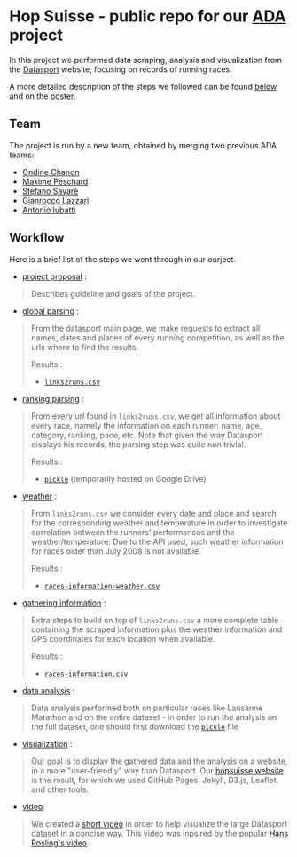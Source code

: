 # Hop Suisse - public repo for our [ADA](http://ada.epfl.ch) project          


In this project we performed data scraping, analysis and visualization from the
[Datasport](https://www.datasport.com) website, focusing on records of running races.

A more detailed description of the steps we followed can be found
[below](#working-steps) and on the [poster](poster.pdf). 


## Team

The project is run by a new team, obtained by merging two previous ADA teams:

- [Ondine Chanon](https://github.com/ochanon)
- [Maxime Peschard](https://github.com/maximepeschard)
- [Stefano Savarè](https://github.com/deatinor)
- [Gianrocco Lazzari](https://github.com/ggrrll)
- [Antonio Iubatti](https://github.com/antonioiubatti93)


## Workflow

Here is a brief list of the steps we went through in our ourject.

* [project proposal](1-project_proposal/project_proposal_hop_suisse.md) :

> Describes guideline and goals of the project.

* [global parsing](2-global_parsing/global_parsing.ipynb) :

> From the datasport main page, we make requests to extract all names, dates and
> places of every running competition, as well as the urls where to find the
> results.
>
> Results :
> * [`links2runs.csv`](datasets/links2runs.csv)

* [ranking parsing](3-ranking_parsing/parsing_datasport.ipynb) : 

> From every url found in `links2runs.csv`, we get all information about every
>  race, namely the information on each runner: name, age,
> category, ranking, pace, etc. Note that given the way Datasport displays
> his records, the parsing step was quite non trivial.
>
> Results :
> * [`pickle`](https://drive.google.com/file/d/0BypxDaHZHjhfYTBsMGM2WVlFdkU/view) (temporarily hosted on Google Drive)

* [weather](4-weather/weather_utils.py) :

> From `links2runs.csv` we consider every date and place and search for the corresponding
> weather and temperature in order to investigate correlation between the runners' performances and the
> weather/temperature. 
> Due to the API used, such weather information for races older than
> July 2008 is not available.
> 
> Results :
> * [`races-information-weather.csv`](datasets/races-information-weather.csv)

* [gathering information](5-gathering_information/races_information.ipynb) :

> Extra steps to build on top of `links2runs.csv` a more complete table
> containing the scraped information plus the weather information and GPS
> coordinates for each location when available.
> 
> Results :
> * [`races-information.csv`](datasets/races-information.csv)

* [data analysis](6-data_analysis) :

> Data analysis performed both on particular races like Lausanne Marathon and on the
> entire dataset - in order to run the analysis on the full dataset, one should first download the
[`pickle`](https://drive.google.com/file/d/0BypxDaHZHjhfYTBsMGM2WVlFdkU/view) file

* [visualization](7-visualization) :

> Our goal is to display the gathered data and the analysis on a website, in a
> more "user-friendly" way than Datasport. 
> Our [hopsuisse website](https://hopsuisse.github.io) is the result, for which we used GitHub
> Pages, Jekyll, D3.js, Leaflet, and other tools.

* [video](8-video):

> We created a [short video](https://www.youtube.com/watch?v=MyvbnOXHShw) 
> in order to help visualize the large Datasport dataset in a concise way. This video was inpsired by the popular
[Hans Rosling's video](https://www.youtube.com/watch?v=jbkSRLYSojo).

